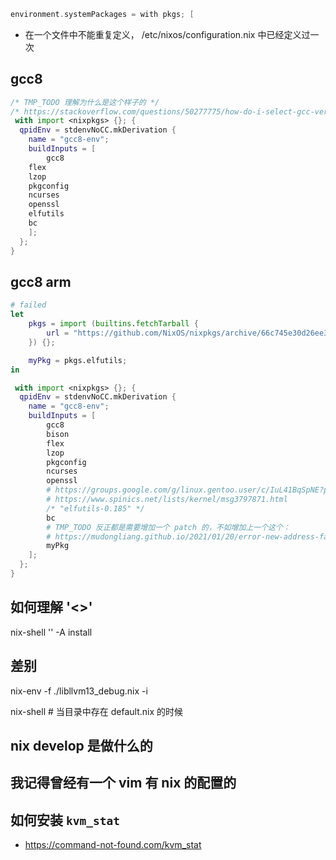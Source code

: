 ```c
environment.systemPackages = with pkgs; [
```
- 在一个文件中不能重复定义， /etc/nixos/configuration.nix 中已经定义过一次

## gcc8
```nix
/* TMP_TODO 理解为什么是这个样子的 */
/* https://stackoverflow.com/questions/50277775/how-do-i-select-gcc-version-in-nix-shell */
 with import <nixpkgs> {}; {
  qpidEnv = stdenvNoCC.mkDerivation {
    name = "gcc8-env";
    buildInputs = [
        gcc8
    flex
    lzop
    pkgconfig
    ncurses
    openssl
    elfutils
    bc
    ];
  };
}
```

## gcc8 arm

```nix
# failed
let
    pkgs = import (builtins.fetchTarball {
        url = "https://github.com/NixOS/nixpkgs/archive/66c745e30d26ee30de4a6fa4dfc7862b48ee2697.tar.gz";
    }) {};

    myPkg = pkgs.elfutils;
in

 with import <nixpkgs> {}; {
  qpidEnv = stdenvNoCC.mkDerivation {
    name = "gcc8-env";
    buildInputs = [
        gcc8
        bison
        flex
        lzop
        pkgconfig
        ncurses
        openssl
        # https://groups.google.com/g/linux.gentoo.user/c/IuL41BqSpNE?pli=1
        # https://www.spinics.net/lists/kernel/msg3797871.html
        /* "elfutils-0.185" */
        bc
        # TMP_TODO 反正都是需要增加一个 patch 的，不如增加上一个这个：
        # https://mudongliang.github.io/2021/01/20/error-new-address-family-defined-please-update-secclass_map.html
        myPkg
    ];
  };
}
```

## 如何理解 '<>'

nix-shell '<home-manager>' -A install

## 差别
nix-env -f ./libllvm13_debug.nix -i

nix-shell # 当目录中存在 default.nix 的时候

## nix develop 是做什么的

## 我记得曾经有一个 vim 有 nix 的配置的

## 如何安装 `kvm_stat`
- https://command-not-found.com/kvm_stat

